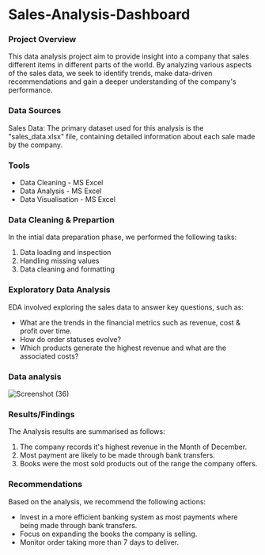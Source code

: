 # Sales-Analysis-Dashboard

### Project Overview

This data analysis project aim to provide insight into a company that sales different items in different parts of the world. By analyzing various aspects of the sales data, we seek to identify trends, make data-driven recommendations and gain a deeper understanding of the company's performance.

### Data Sources

Sales Data: The primary dataset used for this analysis is the "sales_data.xlsx" file, containing detailed information about each sale made by the company.

### Tools 

- Data Cleaning - MS Excel
- Data Analysis - MS Excel
- Data Visualisation - MS Excel

### Data Cleaning & Prepartion
In the intial data preparation phase, we performed the following tasks:
1. Data loading and inspection
2. Handling missing values 
3. Data cleaning and formatting

### Exploratory Data Analysis

EDA involved exploring the sales data to answer key questions, such as:

- What are the trends in the financial metrics such as revenue, cost & profit over time.
- How do order statuses evolve?
- Which products generate the highest revenue and what are the associated costs?

### Data analysis 

![Screenshot (36)](https://github.com/user-attachments/assets/fee57d8e-6a85-410d-9ccd-0ca3d42122c5)

### Results/Findings

The Analysis results are summarised as follows:
1. The company records it's highest revenue in the Month of December.
2. Most payment are likely to be made through bank transfers.
3. Books were the most sold products out of the range the company offers.

### Recommendations

Based on the analysis, we recommend the following actions:
- Invest in a more efficient banking system as most payments where being made through bank transfers.
- Focus on expanding the books the company is selling.
- Monitor order taking more than 7 days to deliver.







